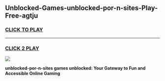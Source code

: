 
## Unblocked-Games-unblocked-por-n-sites-Play-Free-agtju
<h3>
<a href="https://premium76.site?title=unblocked-por-n-sites&ref=18A1">CLICK TO PLAY</a></h3>
<hr>

<h3>
<a href="https://premium76.site?title=unblocked-por-n-sites&ref=18A1">CLICK 2 PLAY</a>
  
</h3>

<a href="https://premium76.site?title=unblocked-por-n-sites&ref=18A1"><img src="https://clearcache.store/games.png"></a>


**unblocked-por-n-sites games unblocked: Your Gateway to Fun and Accessible Online Gaming**
